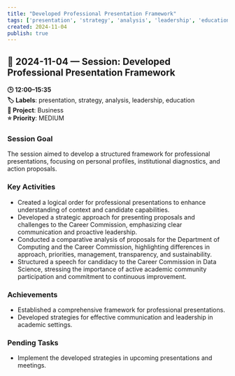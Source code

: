 ```yaml
---
title: "Developed Professional Presentation Framework"
tags: ['presentation', 'strategy', 'analysis', 'leadership', 'education']
created: 2024-11-04
publish: true
---
```


## 📅 2024-11-04 — Session: Developed Professional Presentation Framework

**🕒 12:00–15:35**  
**🏷️ Labels**: presentation, strategy, analysis, leadership, education  
**📂 Project**: Business  
**⭐ Priority**: MEDIUM  


### Session Goal
The session aimed to develop a structured framework for professional presentations, focusing on personal profiles, institutional diagnostics, and action proposals.

### Key Activities
- Created a logical order for professional presentations to enhance understanding of context and candidate capabilities.
- Developed a strategic approach for presenting proposals and challenges to the Career Commission, emphasizing clear communication and proactive leadership.
- Conducted a comparative analysis of proposals for the Department of Computing and the Career Commission, highlighting differences in approach, priorities, management, transparency, and sustainability.
- Structured a speech for candidacy to the Career Commission in Data Science, stressing the importance of active academic community participation and commitment to continuous improvement.

### Achievements
- Established a comprehensive framework for professional presentations.
- Developed strategies for effective communication and leadership in academic settings.

### Pending Tasks
- Implement the developed strategies in upcoming presentations and meetings.
